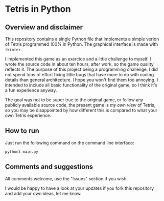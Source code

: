 # Tetris in Python

## Overview and disclaimer

This repository contains a single Python file that implements a simple verion
of Tetris programmed 100% in Python. The graphical interface is made with
`tkinter`.

I implemented this game as an exercice and a little challenge to myself. I
wrote the source code in about ten hours, after work, so the game quality
reflects it. The purpose of this project being a programming challenge,
I did not spend tons of effort fixing little bugs that have more to do with
coding details than general architecture. I hope you won't find them too
annoying. I intended to include all basic functionality of the
original game, so I think it's a fun experience anyway.

The goal was not to be super true to the original game, or follow any publicly
available source code, the present game is *my own view* of Tetris, so you
may be disappointed by how different this is compared to what your own
Tetris experience.

## How to run

Just run the following command on the command line interface:

```
python3 main.py
```

## Comments and suggestions

All comments welcome, use the "Issues" section if you wish.

I would be happy to have a look at your updates if you fork this repository
and add your own ideas, let me know.
